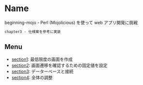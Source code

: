 # Name

beginning-mojo - Perl (Mojolicious) を使って web アプリ開発に挑戦

```md
chapter3 - 仕様案を参考に実装
```

## Menu

- [section1](/chapter3/section1/): 最低限度の画面を作成
- [section2](/chapter3/section2/): 画面遷移を確認するための固定値を設定
- [section3](/chapter3/section3/): データーベースと接続
- [section4](/chapter3/section4/): 全体の調整
